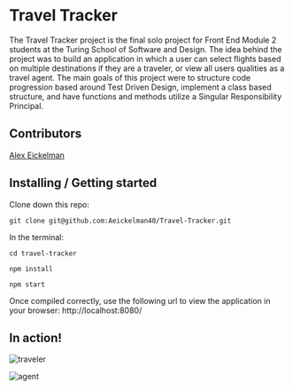 # Travel Tracker

The Travel Tracker project is the final solo project for Front End Module 2 students at the Turing School of Software and Design. The idea behind the project was to build an application in which a user can select flights based on multiple destinations if they are a traveler, or view all users qualities as a travel agent. The main goals of this project were to structure code progression based around Test Driven Design, implement a class based structure, and have functions and methods utilize a Singular Responsibility Principal. 

## Contributors

[Alex Eickelman](https://github.com/Aeickelman40)

## Installing / Getting started

Clone down this repo:
```
git clone git@github.com:Aeickelman40/Travel-Tracker.git
```

In the terminal:
```
cd travel-tracker

npm install

npm start
```

Once compiled correctly, use the following url to view the application in your browser: http://localhost:8080/


## In action!

![traveler](https://user-images.githubusercontent.com/57731927/84227900-d862d100-aaa2-11ea-8a7b-0d91a195299a.gif)

![agent](https://user-images.githubusercontent.com/57731927/84228032-2972c500-aaa3-11ea-9840-170c033ecc1e.gif)
